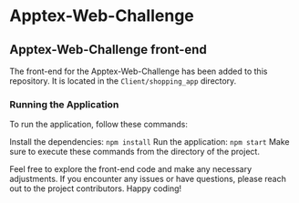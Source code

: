 # Apptex-Web-Challenge
## Apptex-Web-Challenge front-end

The front-end for the Apptex-Web-Challenge has been added to this repository. It is located in the ```Client/shopping_app``` directory.

### Running the Application
To run the application, follow these commands:

Install the dependencies:
```npm install```
Run the application:
```npm start```
Make sure to execute these commands from the directory of the project.

Feel free to explore the front-end code and make any necessary adjustments. If you encounter any issues or have questions, please reach out to the project contributors. Happy coding!
